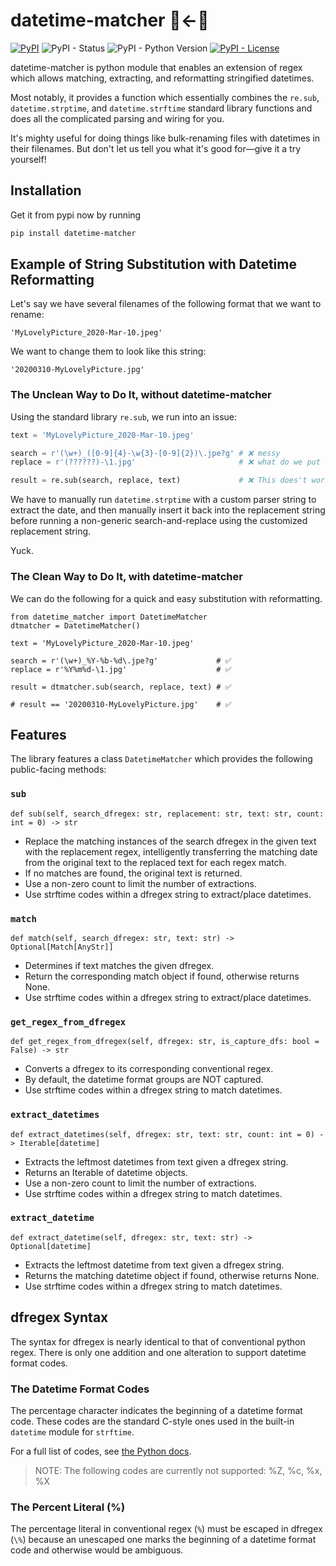 # datetime-matcher 📆←💬

[![PyPI](https://img.shields.io/pypi/v/datetime-matcher?color=brightgreen&label=pypi%20package)](https://pypi.org/project/datetime-matcher/)
![PyPI - Status](https://img.shields.io/pypi/status/datetime-matcher)
![PyPI - Python Version](https://img.shields.io/pypi/pyversions/datetime-matcher)
[![PyPI - License](https://img.shields.io/pypi/l/datetime-matcher)](https://github.com/stephen-zhao/datetime_matcher/blob/main/LICENSE)

datetime-matcher is python module that enables an extension of regex which allows
matching, extracting, and reformatting stringified datetimes.

Most notably, it provides a function which essentially combines the `re.sub`,
`datetime.strptime`, and `datetime.strftime` standard library functions and does all
the complicated parsing and wiring for you.

It's mighty useful for doing things like bulk-renaming files with datetimes in their
filenames. But don't let us tell you what it's good for—give it a try yourself!

## Installation

Get it from pypi now by running

```sh
pip install datetime-matcher
```

## Example of String Substitution with Datetime Reformatting

Let's say we have several filenames of the following format that we want to rename:

```
'MyLovelyPicture_2020-Mar-10.jpeg'
```

We want to change them to look like this string:

```
'20200310-MyLovelyPicture.jpg'
```

### The Unclean Way to Do It, without datetime-matcher

Using the standard library `re.sub`, we run into an issue:

```python
text = 'MyLovelyPicture_2020-Mar-10.jpeg'

search = r'(\w+)_([0-9]{4}-\w{3}-[0-9]{2})\.jpe?g' # ❌ messy
replace = r'(??????)-\1.jpg'                       # ❌ what do we put for ??????

result = re.sub(search, replace, text)             # ❌ This does't work
```

We have to manually run `datetime.strptime` with a custom parser string to extract the
date, and then manually insert it back into the replacement string before running
a non-generic search-and-replace using the customized replacement string.

Yuck.

### The Clean Way to Do It, with datetime-matcher

We can do the following for a quick and easy substitution with reformatting.

```python3
from datetime_matcher import DatetimeMatcher
dtmatcher = DatetimeMatcher()

text = 'MyLovelyPicture_2020-Mar-10.jpeg'

search = r'(\w+)_%Y-%b-%d\.jpe?g'             # ✅
replace = r'%Y%m%d-\1.jpg'                    # ✅

result = dtmatcher.sub(search, replace, text) # ✅

# result == '20200310-MyLovelyPicture.jpg'    # ✅
```

## Features

The library features a class `DatetimeMatcher` which provides the following
public-facing methods:

### `sub`

```python3
def sub(self, search_dfregex: str, replacement: str, text: str, count: int = 0) -> str
```

- Replace the matching instances of the search dfregex in the
  given text with the replacement regex, intelligently transferring
  the matching date from the original text to the replaced text
  for each regex match.
- If no matches are found, the original text is returned.
- Use a non-zero count to limit the number of extractions.
- Use strftime codes within a dfregex string to extract/place datetimes.

### `match`

```python3
def match(self, search_dfregex: str, text: str) -> Optional[Match[AnyStr]]
```

- Determines if text matches the given dfregex.
- Return the corresponding match object if found, otherwise returns None.
- Use strftime codes within a dfregex string to extract/place datetimes.

### `get_regex_from_dfregex`

```python3
def get_regex_from_dfregex(self, dfregex: str, is_capture_dfs: bool = False) -> str
```

- Converts a dfregex to its corresponding conventional regex.
- By default, the datetime format groups are NOT captured.
- Use strftime codes within a dfregex string to match datetimes.

### `extract_datetimes`

```python3
def extract_datetimes(self, dfregex: str, text: str, count: int = 0) -> Iterable[datetime]
```

- Extracts the leftmost datetimes from text given a dfregex string.
- Returns an Iterable of datetime objects.
- Use a non-zero count to limit the number of extractions.
- Use strftime codes within a dfregex string to match datetimes.

### `extract_datetime`

```python3
def extract_datetime(self, dfregex: str, text: str) -> Optional[datetime]
```

- Extracts the leftmost datetime from text given a dfregex string.
- Returns the matching datetime object if found, otherwise returns None.
- Use strftime codes within a dfregex string to match datetimes.

## dfregex Syntax

The syntax for dfregex is nearly identical to that of conventional python regex.
There is only one addition and one alteration to support datetime format codes.

### The Datetime Format Codes

The percentage character indicates the beginning of a datetime format code. These codes
are the standard C-style ones used in the built-in `datetime` module for `strftime`.

For a full list of codes, see [the Python docs](https://docs.python.org/3/library/datetime.html#strftime-and-strptime-format-codes).

> NOTE: The following codes are currently not supported: %Z, %c, %x, %X

### The Percent Literal (%)

The percentage literal in conventional regex (`%`) must be escaped in dfregex (`\%`)
because an unescaped one marks the beginning of a datetime format code and otherwise would be
ambiguous.
